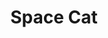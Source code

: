 ---
title: Space Cat
tags: ['creation']
image: https://i.seadn.io/gcs/files/cacf7fcf7af00f16a3b6324e621be478.png
collectible_url: https://opensea.io/assets/ethereum/0x495f947276749ce646f68ac8c248420045cb7b5e/77085256408163406308004197185999916350236004123346139875108148071337111322625
creator_name: Digital Education & Safety Foundation
creator_image: assets/images/logo-desf.png
creator_url: https://digitaleducationsafety.org
---